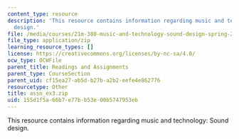```yaml
---
content_type: resource
description: 'This resource contains information regarding music and technology: Sound
  design.'
file: /media/courses/21m-380-music-and-technology-sound-design-spring-2016/155d1f5a66b7e77bb53e00b5747953eb_assn_ex3.zip
file_type: application/zip
learning_resource_types: []
license: https://creativecommons.org/licenses/by-nc-sa/4.0/
ocw_type: OCWFile
parent_title: Readings and Assignments
parent_type: CourseSection
parent_uid: cf15ea27-ab5d-b27b-a2b2-eefe4e862776
resourcetype: Other
title: assn_ex3.zip
uid: 155d1f5a-66b7-e77b-b53e-00b5747953eb
---
```

This resource contains information regarding music and technology: Sound design.